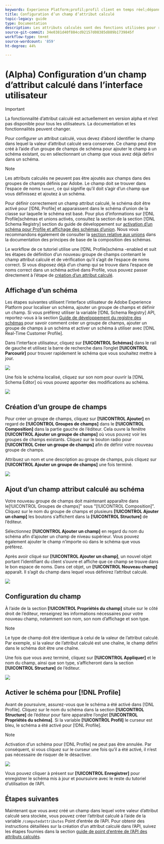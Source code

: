 ```yaml
---
keywords: Experience Platform;profil;profil client en temps réel;dépannage;API
title: Configuration d’un champ d’attribut calculé
topic-legacy: guide
type: Documentation
description: Les attributs calculés sont des fonctions utilisées pour regrouper des données au niveau de l’événement en attributs au niveau du profil. Pour configurer un attribut calculé, vous devez d’abord identifier le champ dans lequel la valeur d’attribut calculé sera conservée. Ce champ peut être créé à l’aide d’un groupe de champs de schéma pour ajouter le champ à un schéma existant, ou en sélectionnant un champ que vous avez déjà défini dans un schéma.
source-git-commit: 34e0381d40f884cd92157d08385d889b1739845f
workflow-type: tm+mt
source-wordcount: '859'
ht-degree: 44%

---
```



# (Alpha) Configuration d’un champ d’attribut calculé dans l’interface utilisateur

>[!IMPORTANT]
>
>La fonctionnalité d’attribut calculé est actuellement en version alpha et n’est pas disponible pour tous les utilisateurs. La documentation et les fonctionnalités peuvent changer.

Pour configurer un attribut calculé, vous devez d’abord identifier le champ dans lequel la valeur d’attribut calculé sera conservée. Ce champ peut être créé à l’aide d’un groupe de champs de schéma pour ajouter le champ à un schéma existant, ou en sélectionnant un champ que vous avez déjà défini dans un schéma.

>[!NOTE]
>
>Les attributs calculés ne peuvent pas être ajoutés aux champs dans des groupes de champs définis par Adobe. Le champ doit se trouver dans l’espace de noms `tenant`, ce qui signifie qu’il doit s’agir d’un champ que vous définissez et ajoutez à un schéma.

Pour définir correctement un champ attribut calculé, le schéma doit être activé pour [!DNL Profile] et apparaissent dans le schéma d’union de la classe sur laquelle le schéma est basé. Pour plus d’informations sur [!DNL Profile]schémas et unions activés, consultez la section de la section [!DNL Schema Registry] section du guide de développement sur [activation d’un schéma pour Profile et affichage des schémas d’union](../../xdm/api/getting-started.md). Nous vous recommandons également de consulter la [section relative aux unions](../../xdm/schema/composition.md) dans la documentation des principes de base de la composition des schémas.

Le workflow de ce tutoriel utilise une [!DNL Profile]schéma -enabled et suit les étapes de définition d’un nouveau groupe de champs contenant le champ attribut calculé et de vérification qu’il s’agit de l’espace de noms correct. Si vous disposez déjà d’un champ qui se trouve dans l’espace de noms correct dans un schéma activé dans Profile, vous pouvez passer directement à l’étape de [création d’un attribut calculé](#create-a-computed-attribute).

## Affichage d’un schéma

Les étapes suivantes utilisent l’interface utilisateur de Adobe Experience Platform pour localiser un schéma, ajouter un groupe de champs et définir un champ. Si vous préférez utiliser la variable [!DNL Schema Registry] API, reportez-vous à la section [Guide de développement du registre des schémas](../../xdm/api/getting-started.md) pour savoir comment créer un groupe de champs, ajouter un groupe de champs à un schéma et activer un schéma à utiliser avec [!DNL Real-Time Customer Profile].

Dans l’interface utilisateur, cliquez sur **[!UICONTROL Schémas]** dans le rail de gauche et utilisez la barre de recherche dans l’onglet **[!UICONTROL Parcourir]** pour trouver rapidement le schéma que vous souhaitez mettre à jour.

![](../images/computed-attributes/Schemas-Browse.png)

Une fois le schéma localisé, cliquez sur son nom pour ouvrir la [!DNL Schema Editor] où vous pouvez apporter des modifications au schéma.

![](../images/computed-attributes/Schema-Editor.png)

## Création d’un groupe de champs

Pour créer un groupe de champs, cliquez sur **[!UICONTROL Ajouter]** en regard de **[!UICONTROL Groupes de champs]** dans le **[!UICONTROL Composition]** dans la partie gauche de l’éditeur. Cela ouvre la fenêtre **[!UICONTROL Ajouter un groupe de champs]** où vous pouvez voir les groupes de champs existants. Cliquez sur le bouton radio pour **[!UICONTROL Créer un groupe de champs]** afin de définir votre nouveau groupe de champs.

Attribuez un nom et une description au groupe de champs, puis cliquez sur **[!UICONTROL Ajouter un groupe de champs]** une fois terminé.

![](../images/computed-attributes/Add-field-group.png)

## Ajout d’un champ attribut calculé au schéma

Votre nouveau groupe de champs doit maintenant apparaître dans le[!UICONTROL Groupes de champs]&quot; sous &quot;[!UICONTROL Composition]&quot;. Cliquez sur le nom du groupe de champs et plusieurs **[!UICONTROL Ajouter un champ]** les boutons s’affichent dans la **[!UICONTROL Structure]** de l’éditeur.

Sélectionnez **[!UICONTROL Ajouter un champ]** en regard du nom du schéma afin d’ajouter un champ de niveau supérieur. Vous pouvez également ajouter le champ n’importe où dans le schéma que vous préférez.

Après avoir cliqué sur **[!UICONTROL Ajouter un champ]**, un nouvel objet portant l’identifiant du client s’ouvre et affiche que ce champ se trouve dans le bon espace de noms. Dans cet objet, un **[!UICONTROL Nouveau champ]** apparaît. Il s’agit du champ dans lequel vous définirez l’attribut calculé.

![](../images/computed-attributes/New-field.png)

## Configuration du champ

À l’aide de la section **[!UICONTROL Propriétés du champ]** située sur le côté droit de l’éditeur, renseignez les informations nécessaires pour votre nouveau champ, notamment son nom, son nom d’affichage et son type.

>[!NOTE]
>
>Le type de champ doit être identique à celui de la valeur de l’attribut calculé. Par exemple, si la valeur de l’attribut calculé est une chaîne, le champ défini dans le schéma doit être une chaîne.

Une fois que vous avez terminé, cliquez sur **[!UICONTROL Appliquer]** et le nom du champ, ainsi que son type, s’afficheront dans la section **[!UICONTROL Structure]** de l’éditeur.

![](../images/computed-attributes/Apply.png)

## Activer le schéma pour [!DNL Profile]

Avant de poursuivre, assurez-vous que le schéma a été activé dans [!DNL Profile]. Cliquez sur le nom du schéma dans la section **[!UICONTROL Structure]** de l’éditeur pour faire apparaître l’onglet **[!UICONTROL Propriétés du schéma]**. Si la variable **[!UICONTROL Profil]** le curseur est bleu, le schéma a été activé pour [!DNL Profile].

>[!NOTE]
>
>Activation d’un schéma pour [!DNL Profile] ne peut pas être annulée. Par conséquent, si vous cliquez sur le curseur une fois qu’il a été activé, il n’est pas nécessaire de risquer de le désactiver.

![](../images/computed-attributes/Profile.png)

Vous pouvez cliquer à présent sur **[!UICONTROL Enregistrer]** pour enregistrer le schéma mis à jour et poursuivre avec le reste du tutoriel d’utilisation de l’API.

## Étapes suivantes

Maintenant que vous avez créé un champ dans lequel votre valeur d’attribut calculé sera stockée, vous pouvez créer l’attribut calculé à l’aide de la variable `/computedattributes` Point d’entrée de l’API. Pour obtenir des instructions détaillées sur la création d’un attribut calculé dans l’API, suivez les étapes fournies dans la section [guide de point d’entrée de l’API des attributs calculés](ca-api.md).